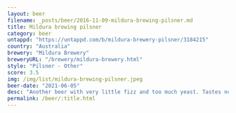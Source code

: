```yaml
---
layout: beer
filename: _posts/beer/2016-11-09-mildura-brewing-pilsner.md
title: Mildura brewing pilsner
category: beer
untappd: "https://untappd.com/b/mildura-brewery-pilsner/3184215"
country: "Australia"
brewery: "Mildura Brewery"
breweryURL: "/brewery/mildura-brewery.html"
style: "Pilsner - Other"
score: 3.5
img: /img/list/mildura-brewing-pilsner.jpeg
beer-date: "2021-06-05"
desc: "Another beer with very little fizz and too much yeast. Tastes nothing like a pilsner, more like a cider"
permalink: /beer/:title.html
---
```

